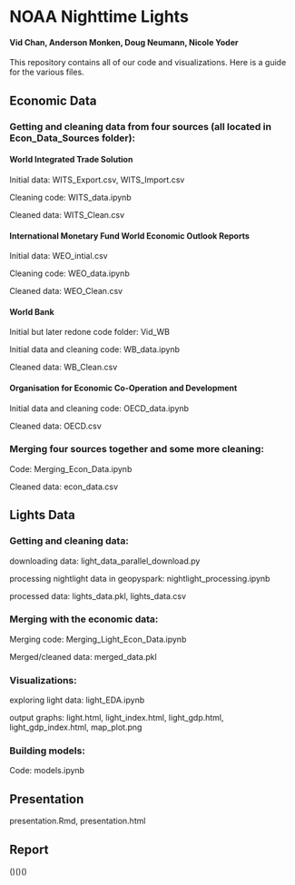# NOAA Nighttime Lights
#### Vid Chan, Anderson Monken, Doug Neumann, Nicole Yoder

This repository contains all of our code and visualizations.
Here is a guide for the various files.


## Economic Data
### Getting and cleaning data from four sources (all located in Econ_Data_Sources folder):
#### World Integrated Trade Solution
Initial data: WITS_Export.csv, WITS_Import.csv

Cleaning code: WITS_data.ipynb

Cleaned data: WITS_Clean.csv

#### International Monetary Fund World Economic Outlook Reports
Initial data: WEO_intial.csv

Cleaning code: WEO_data.ipynb

Cleaned data: WEO_Clean.csv

#### World Bank
Initial but later redone code folder: Vid_WB

Initial data and cleaning code: WB_data.ipynb

Cleaned data: WB_Clean.csv

#### Organisation for Economic Co-Operation and Development
Initial data and cleaning code: OECD_data.ipynb

Cleaned data: OECD.csv

### Merging four sources together and some more cleaning:
Code: Merging_Econ_Data.ipynb

Cleaned data: econ_data.csv

## Lights Data
### Getting and cleaning data:
downloading data: light_data_parallel_download.py

processing nightlight data in geopyspark: nightlight_processing.ipynb
 
processed data: lights_data.pkl, lights_data.csv

### Merging with the economic data:
Merging code: Merging_Light_Econ_Data.ipynb

Merged/cleaned data: merged_data.pkl

### Visualizations:

exploring light data: light_EDA.ipynb

output graphs: light.html, light_index.html, light_gdp.html, light_gdp_index.html, map_plot.png


### Building models:
Code: models.ipynb


## Presentation
presentation.Rmd, presentation.html

## Report
()()()
